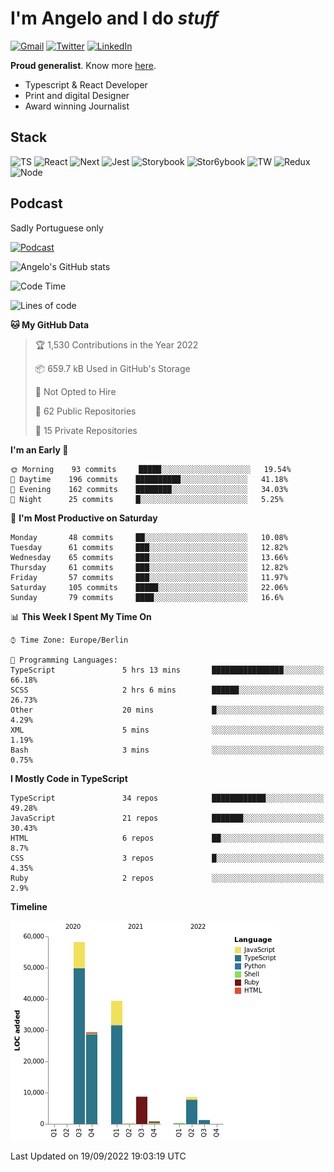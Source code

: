 # I'm Angelo and I do _stuff_

[![Gmail](https://img.shields.io/badge/Gmail-D14836?style=for-the-badge&logo=gmail&logoColor=white)](mailto:oiangelodias@gmail.com)
[![Twitter](https://img.shields.io/badge/Twitter-1DA1F2?style=for-the-badge&logo=twitter&logoColor=white)](https://www.twitter.com/oicronofobico)
[![LinkedIn](https://img.shields.io/badge/LinkedIn-0077B5?style=for-the-badge&logo=linkedin&logoColor=white)](https://www.linkedin.com/in/angelod1as/)

**Proud generalist**. Know more [here](http://www.angelodias.com.br/).

- Typescript & React Developer
- Print and digital Designer
- Award winning Journalist

## Stack

![TS](https://img.shields.io/badge/TypeScript-007ACC?style=for-the-badge&logo=typescript&logoColor=white)
![React](https://img.shields.io/badge/React-20232A?style=for-the-badge&logo=react&logoColor=61DAFB)
![Next](https://img.shields.io/badge/next.js-000000?style=for-the-badge&logo=nextdotjs&logoColor=white)
![Jest](https://img.shields.io/badge/Jest-C21325?style=for-the-badge&logo=jest&logoColor=white)
![Storybook](https://img.shields.io/badge/storybook-FF4785?style=for-the-badge&logo=storybook&logoColor=white)
![Stor6ybook](https://img.shields.io/badge/Figma-F24E1E?style=for-the-badge&logo=figma&logoColor=white)
![TW](https://img.shields.io/badge/Tailwind_CSS-38B2AC?style=for-the-badge&logo=tailwind-css&logoColor=white)
![Redux](https://img.shields.io/badge/Redux-593D88?style=for-the-badge&logo=redux&logoColor=white)
![Node](https://img.shields.io/badge/Node.js-339933?style=for-the-badge&logo=nodedotjs&logoColor=white)

## Podcast

Sadly Portuguese only

[![Podcast](https://user-images.githubusercontent.com/13950513/143299819-ef1f5a9b-f29b-4c52-b2c4-2cdb9dafa640.png)](http://anchor.fm/cronofobia)


![Angelo's GitHub stats](https://github-readme-stats.vercel.app/api?username=angelod1as&show_icons=true&theme=dark)

<!--START_SECTION:waka-->
![Code Time](http://img.shields.io/badge/Code%20Time-2%2C266%20hrs%203%20mins-blue)

![Lines of code](https://img.shields.io/badge/From%20Hello%20World%20I%27ve%20Written-147%20Thousand%20lines%20of%20code-blue)

**🐱 My GitHub Data** 

> 🏆 1,530 Contributions in the Year 2022
 > 
> 📦 659.7 kB Used in GitHub's Storage 
 > 
> 🚫 Not Opted to Hire
 > 
> 📜 62 Public Repositories 
 > 
> 🔑 15 Private Repositories  
 > 
**I'm an Early 🐤** 

```text
🌞 Morning    93 commits     █████░░░░░░░░░░░░░░░░░░░░   19.54% 
🌆 Daytime    196 commits    ██████████░░░░░░░░░░░░░░░   41.18% 
🌃 Evening    162 commits    ████████░░░░░░░░░░░░░░░░░   34.03% 
🌙 Night      25 commits     █░░░░░░░░░░░░░░░░░░░░░░░░   5.25%

```
📅 **I'm Most Productive on Saturday** 

```text
Monday       48 commits     ██░░░░░░░░░░░░░░░░░░░░░░░   10.08% 
Tuesday      61 commits     ███░░░░░░░░░░░░░░░░░░░░░░   12.82% 
Wednesday    65 commits     ███░░░░░░░░░░░░░░░░░░░░░░   13.66% 
Thursday     61 commits     ███░░░░░░░░░░░░░░░░░░░░░░   12.82% 
Friday       57 commits     ███░░░░░░░░░░░░░░░░░░░░░░   11.97% 
Saturday     105 commits    █████░░░░░░░░░░░░░░░░░░░░   22.06% 
Sunday       79 commits     ████░░░░░░░░░░░░░░░░░░░░░   16.6%

```


📊 **This Week I Spent My Time On** 

```text
⌚︎ Time Zone: Europe/Berlin

💬 Programming Languages: 
TypeScript               5 hrs 13 mins       ████████████████░░░░░░░░░   66.18% 
SCSS                     2 hrs 6 mins        ██████░░░░░░░░░░░░░░░░░░░   26.73% 
Other                    20 mins             █░░░░░░░░░░░░░░░░░░░░░░░░   4.29% 
XML                      5 mins              ░░░░░░░░░░░░░░░░░░░░░░░░░   1.19% 
Bash                     3 mins              ░░░░░░░░░░░░░░░░░░░░░░░░░   0.75%

```

**I Mostly Code in TypeScript** 

```text
TypeScript               34 repos            ████████████░░░░░░░░░░░░░   49.28% 
JavaScript               21 repos            ███████░░░░░░░░░░░░░░░░░░   30.43% 
HTML                     6 repos             ██░░░░░░░░░░░░░░░░░░░░░░░   8.7% 
CSS                      3 repos             █░░░░░░░░░░░░░░░░░░░░░░░░   4.35% 
Ruby                     2 repos             ░░░░░░░░░░░░░░░░░░░░░░░░░   2.9%

```


**Timeline**

![Chart not found](https://raw.githubusercontent.com/angelod1as/angelod1as/main/charts/bar_graph.png) 


 Last Updated on 19/09/2022 19:03:19 UTC
<!--END_SECTION:waka-->
